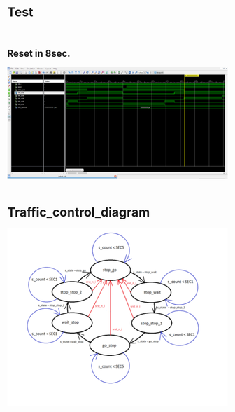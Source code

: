 # Test
&nbsp;
&nbsp;
## Reset in 8sec.
![logic](test_screen.png)
&nbsp;
&nbsp;
# Traffic_control_diagram
![logic](traffick_control_diagram.png)
